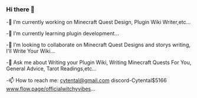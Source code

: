 ### Hi there 👋
 -🔭 I’m currently working on Minecraft Quest Design, Plugin Wiki Writer,etc...
 
 -🌱 I’m currently learning plugin development...
 
 -👯 I’m looking to collaborate on Minecraft Quest Designs and storys writing, I'll Write Your Wiki...
 
 -💬 Ask me about Writing your Plugin Wiki, Writing Minecraft Quests For You, General Advice, Tarot Readings,etc...
 
 -📫 How to reach me: cytental@gmail.com discord-Cytental$5166 www.flow.page/officialwitchyvibes...

<!--
**cytental/cytental** is a ✨ _special_ ✨ repository because its `README.md` (this file) appears on your GitHub profile.

Here are some ideas to get you started:

- 🤔 I’m looking for help with ...
- 😄 Pronouns: ...
- ⚡ Fun fact: ...
-->
